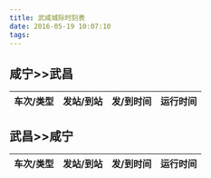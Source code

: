 ```yaml
---
title: 武咸城际时刻表
date: 2016-05-19 10:07:10
tags:
---
```


## 咸宁>>武昌 ##
<div><table><thead><tr><th>车次/类型</th><th>发站/到站</th><th>发/到时间</th><th>运行时间</th></tr></thead><tbody id="data_show_1"></tbody></table></div>


## 武昌>>咸宁 ##
<div><table><thead><tr><th>车次/类型</th><th>发站/到站</th><th>发/到时间</th><th>运行时间</th></tr></thead><tbody id="data_show_2"></tbody></table></div>
<script type="text/xml" src="http://apis.juhe.cn/train/s2s?start=%E6%AD%A6%E6%98%8C&end=%E5%92%B8%E5%AE%81&traintype=c&key=aff875ca05b1ec32fc10ed55bd2e80c2&dtype=json" id="getAspx">
</script>
<script type="text/javascript">
window.onload=function(){
	var app={
		getDate:function(st,ed,tp,$dom,callback){
			var url="http://apis.juhe.cn/train/s",
				key="aff875ca05b1ec32fc10ed55bd2e80c2";
			var res={
					"resultcode":"200",
					"reason":"Successed!",
					"result":{
							"data":[
								{"trainOpp":"C5002","train_typename":"","start_staion":"咸宁南","end_station":"武昌","leave_time":"08:45","arrived_time":"10:06","mileage":"0"},{"trainOpp":"C5006","train_typename":"","start_staion":"咸宁南","end_station":"武昌","leave_time":"11:37","arrived_time":"12:25","mileage":"91"},{"trainOpp":"C5008","train_typename":"","start_staion":"咸宁南","end_station":"武昌","leave_time":"13:32","arrived_time":"15:09","mileage":"91"},{"trainOpp":"C5012","train_typename":"","start_staion":"咸宁南","end_station":"武昌","leave_time":"15:28","arrived_time":"17:05","mileage":"91"},{"trainOpp":"C5014","train_typename":"","start_staion":"咸宁南","end_station":"武昌","leave_time":"17:13","arrived_time":"18:17","mileage":"91"},{"trainOpp":"C5018","train_typename":"","start_staion":"咸宁南","end_station":"武昌","leave_time":"18:50","arrived_time":"20:10","mileage":"91"},{"trainOpp":"C5020","train_typename":"","start_staion":"咸宁南","end_station":"武昌","leave_time":"19:51","arrived_time":"20:35","mileage":"91"}
							],
							"data1":[
								{"trainOpp":"C5001","train_typename":"","start_staion":"武昌","end_station":"咸宁东","leave_time":"06:52","arrived_time":"08:20","mileage":"86"},{"trainOpp":"C5005","train_typename":"","start_staion":"武昌","end_station":"咸宁东","leave_time":"09:23","arrived_time":"10:52","mileage":"86"},{"trainOpp":"C5007","train_typename":"","start_staion":"武昌","end_station":"咸宁南","leave_time":"10:30","arrived_time":"11:39","mileage":"91"},{"trainOpp":"C5011","train_typename":"","start_staion":"武昌","end_station":"咸宁南","leave_time":"12:45","arrived_time":"13:54","mileage":"0"},{"trainOpp":"C5013","train_typename":"","start_staion":"武昌","end_station":"咸宁东","leave_time":"15:26","arrived_time":"16:49","mileage":"86"},{"trainOpp":"C5017","train_typename":"","start_staion":"武昌","end_station":"咸宁南","leave_time":"17:35","arrived_time":"18:29","mileage":"91"},{"trainOpp":"C5019","train_typename":"","start_staion":"武昌","end_station":"咸宁南","leave_time":"18:32","arrived_time":"19:32","mileage":"91"}
							],
							"totalcount":22
						},
					"error_code":0
			};
			// $.ajax({
			// 	url:url,
			// 	type:"get",
			// 	data:{
			// 		start:st,
			// 		end:ed,
			// 		traintype:tp,
			// 		key:key,
			// 		dtype:"json"
			// 	},
			// 	success:function(res){
			// 		if(res.resultcode=="200"){
			// 			callback($dom,res.data);
			// 		}else{
			// 			callback($dom);
			// 		}
			// 	},

			// })
			if(res.resultcode=="200"){				
					callback($dom,res.result.data);
					callback($("#data_show_2"),res.result.data1);

			}else{
				callback($dom);
			}
		},
		renderDom:function($dom,data){
			if($dom){
				var htmlStr=[];
				$(data).each(function(index){					
					htmlStr.push('<tr><td>'+data[index]["trainOpp"]+'</td><td>'+data[index]["start_staion"]+'</td><td>'+data[index]["end_station"]+'</td><td>'+data[index]["leave_time"]+'</td></tr>')
				})
				$dom.html(htmlStr.join(''));
			}
		},
		init:function(){
			app.getDate("武昌","咸宁","c",$("#data_show_1"),app.renderDom);
		}
	};

	app.init();
}
</script>